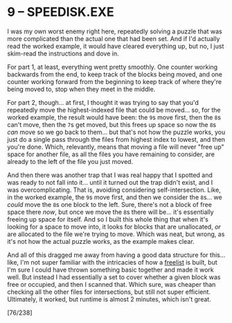 # 9 &ndash; SPEEDISK.EXE

I was my own worst enemy right here, repeatedly solving a puzzle that was more complicated than the actual one that had been set. And if I'd actually read the worked example, it would have cleared everything up, but no, I just skim-read the instructions and dove in.

For part 1, at least, everything went pretty smoothly. One counter working backwards from the end, to keep track of the blocks being moved, and one counter working forward from the beginning to keep track of where they're being moved to, stop when they meet in the middle.

For part 2, though... at first, I thought it was trying to say that you'd repeatedly move the highest-indexed file that could be moved... so, for the worked example, the result would have been: the `9`s move first, then the `8`s can't move, then the `7`s get moved, but this frees up space so now the `8`s _can_ move so we go back to them... but that's not how the puzzle works, you just do a single pass through the files from highest index to lowest, and then you're done. Which, relevantly, means that moving a file will never "free up" space for another file, as all the files you have remaining to consider, are already to the left of the file you just moved.

And then there was another trap that I was real happy that I spotted and was ready to not fall into it... until it turned out the trap didn't exist, and I was overcomplicating. That is, avoiding considering self-intersection. Like, in the worked example, the `9`s move first, and then we consider the `8`s... we _could_ move the `8`s one block to the left. Sure, there's not a block of free space there _now_, but once we move the `8`s there will be... it's essentially freeing up space for itself. And so I built this whole thing that when it's looking for a space to move into, it looks for blocks that are unallocated, _or_ are allocated to the file we're trying to move. Which was neat, but wrong, as it's not how the actual puzzle works, as the example makes clear.

And all of this dragged me away from having a good data structure for this... like, I'm not super familiar with the intricacies of how a [freelist](https://en.wikipedia.org/wiki/Free_list) is built, but I'm sure I could have thrown something basic together and made it work well. But instead I had essentially a set to cover whether a given block was free or occupied, and then I scanned that. Which sure, was cheaper than checking all the other files for intersections, but still not super efficient. Ultimately, it worked, but runtime is almost 2 minutes, which isn't great.

[76/238]
